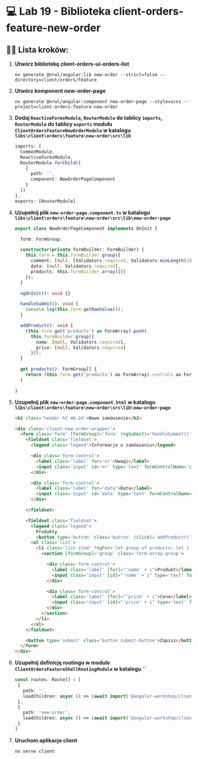 # 💻 Lab 19 - Biblioteka client-orders-feature-new-order

## 🏋️‍♀️ Lista kroków:

1. **Utwórz bibliotekę client-orders-ui-orders-list**

   ```shell
   nx generate @nrwl/angular:lib new-order --strict=false --directory=client/orders/feature
   ```

2. **Utwórz komponent new-order-page**

   ```shell
   nx generate @nrwl/angular:component new-order-page --style=scss --project=client-orders-feature-new-order
   ```

3. **Dodaj `ReactiveFormsModule`, `RouterModule` do tablicy `imports`, `RouterModule` do tablicy `exports` modułu `ClientOrdersFeatureNewOrderModule` w katalogu `libs\client\orders\feature\new-order\src\lib`**

    ```typescript
    imports: [
      CommonModule,
      ReactiveFormsModule,
      RouterModule.forChild([
        {
          path: '',
          component: NewOrderPageComponent
        }
      ])
    ],
    exports: [RouterModule]
    ```

4. **Uzupełnij plik `new-order-page.component.ts` w katalogu `libs\client\orders\feature\new-order\src\lib\new-order-page`**

    ```typescript
    export class NewOrderPageComponent implements OnInit {
    
      form: FormGroup;
    
      constructor(private formBuilder: FormBuilder) {
        this.form = this.formBuilder.group({
          comment: [null, [Validators.required, Validators.minLength(10)]],
          data: [null, Validators.required],
          products: this.formBuilder.array([])
        });
      }
    
      ngOnInit(): void {}
    
      handleSubmit(): void {
        console.log(this.form.getRawValue());
      }
    
      addProduct(): void {
        (this.form.get('products') as FormArray).push(
          this.formBuilder.group({
            name: [null, Validators.required],
            price: [null, Validators.required]
          }));
      }
    
      get products(): FormGroup[] {
        return (this.form.get('products') as FormArray).controls as FormGroup[];
      }
    
    }
    ```

5. **Uzupełnij plik `new-order-page.component.html` w katalogu `libs\client\orders\feature\new-order\src\lib\new-order-page`**

    ```html
    <h2 class='header h2 mb-24'>Nowe zamówienie</h2>
    
    <div class='client-new-order-wrapper'>
      <form class='form' [formGroup]='form' (ngSubmit)='handleSubmit()'>
        <fieldset class='fieldset'>
          <legend class='legend'>Informacje o zamówieniu</legend>
    
          <div class='form-control'>
            <label class='label' for='nr'>Uwagi</label>
            <input class='input' id='nr' type='text' formControlName='comment'>
          </div>
    
          <div class='form-control'>
            <label class='label' for='data'>Data</label>
            <input class='input' id='data' type='text' formControlName='data'>
          </div>
    
        </fieldset>
    
        <fieldset class='fieldset'>
          <legend class='legend'>
            Produkty
            <button type='button' class='button' (click)='addProduct()'>Dodaj produkt</button></legend>
          <ul class='list'>
            <li class='list-item' *ngFor='let group of products; let i = index'>
              <section [formGroup]='group' class='form-array-group'>
    
                <div class='form-control'>
                  <label class='label' [for]="'name' + i">Produkt</label>
                  <input class='input' [id]="'name' + i" type='text' formControlName='name'>
                </div>
    
                <div class='form-control'>
                  <label class='label' [for]="'price' + i">Cena</label>
                  <input class='input' [id]="'price' + i" type='text' formControlName='price'>
                </div>
              </section>
            </li>
          </ul>
        </fieldset>
    
        <button type='submit' class='button submit-button'>Zapisz</button>
      </form>
    </div>
    ```

6. **Uzupełnij definicję routingu w module `ClientOrdersFeatureShellRoutingModule` w katalogu ``**

   ```typescript
   const routes: Route[] = [
    {
      path: '',
      loadChildren: async () => (await import('@angular-workshop/client/orders/feature/orders')).ClientOrdersFeatureOrdersModule
    },
    {
      path: 'new-order',
      loadChildren: async () => (await import('@angular-workshop/client/orders/feature/new-order')).ClientOrdersFeatureNewOrderModule
    }
   ]
   ```

7. **Uruchom aplikacje client**

    ```shell
    nx serve client
    ```
